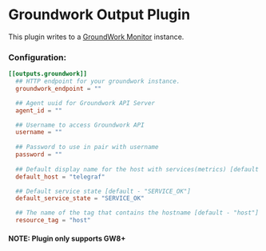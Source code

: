 # Groundwork Output Plugin

This plugin writes to a [GroundWork Monitor][1] instance.

[1]: https://www.gwos.com/product/groundwork-monitor/

### Configuration:

```toml
[[outputs.groundwork]]
  ## HTTP endpoint for your groundwork instance.
  groundwork_endpoint = ""

  ## Agent uuid for Groundwork API Server
  agent_id = ""

  ## Username to access Groundwork API
  username = ""
  
  ## Password to use in pair with username
  password = ""
  
  ## Default display name for the host with services(metrics) [default - "telegraf"]
  default_host = "telegraf"

  ## Default service state [default - "SERVICE_OK"]
  default_service_state = "SERVICE_OK"

  ## The name of the tag that contains the hostname [default - "host"]
  resource_tag = "host"
```
#### NOTE: Plugin only supports GW8+ 